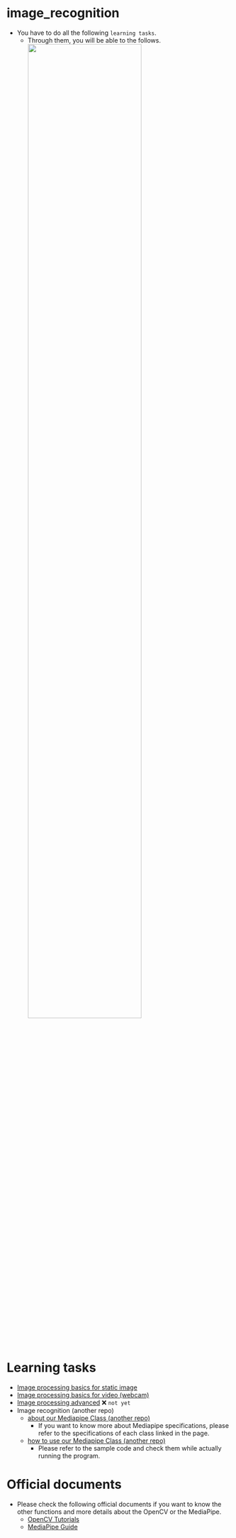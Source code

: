 # image_recognition
- You have to do all the following `learning tasks`.
    - Through them, you will be able to the follows.<br>
    <image src="./image/mediapipe.jpg" width="75%" height="75%"><br>

# Learning tasks
- [Image processing basics for static image](image_processing/basics_image.md)
- [Image processing basics for video (webcam)](image_processing/basics_video.md)
- [Image processing advanced](image_processing/advanced.md) :x: `not yet`
- Image recognition (another repo)
    - [about our Mediapipe Class (another repo)](https://github.com/ipbl-oit-siit/MediaPipeClass/tree/main)
        - If you want to know more about Mediapipe specifications, please refer to the specifications of each class linked in the page.
    - [how to use our Mediapipe Class (another repo)](https://github.com/ipbl-oit-siit/MediaPipeClass/blob/main/docs/how2use_more.md)
        - Please refer to the sample code and check them while actually running the program.
    <!-- - If you would like to know more about how to use each model in detail, please refer to the following.
        - [pose](mediapipe/pose.md)
        - [hand](mediapipe/hand.md)
        - [face](mediapipe/face.md) -->

# Official documents
- Please check the following official documents if you want to know the other functions and more details about the OpenCV or the MediaPipe.
	- [OpenCV Tutorials](https://docs.opencv.org/4.x/d9/df8/tutorial_root.html)
	- [MediaPipe Guide](https://developers.google.com/mediapipe/solutions/guide)
